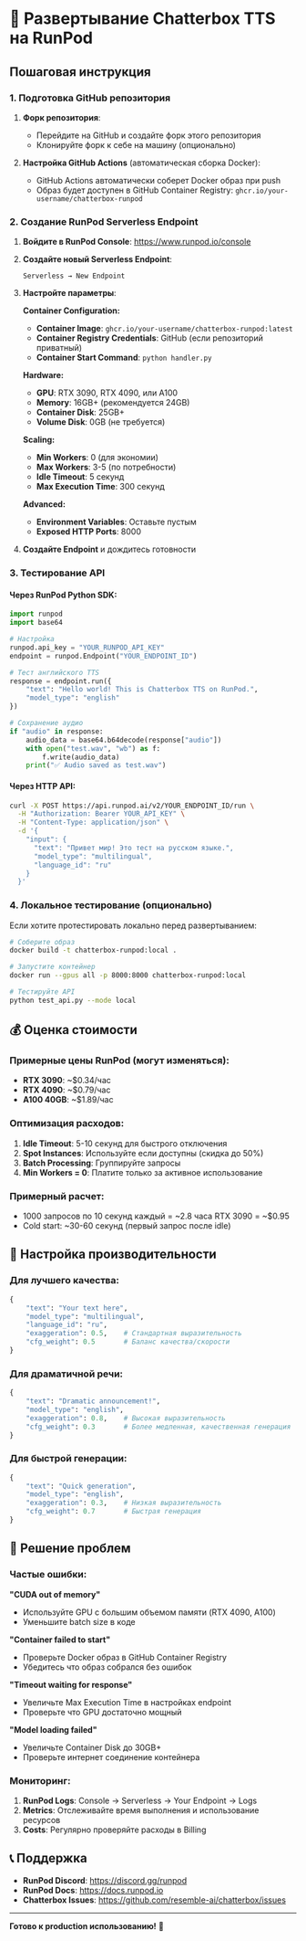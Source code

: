 # 🚀 Развертывание Chatterbox TTS на RunPod

## Пошаговая инструкция

### 1. Подготовка GitHub репозитория

1. **Форк репозитория**:
   - Перейдите на GitHub и создайте форк этого репозитория
   - Клонируйте форк к себе на машину (опционально)

2. **Настройка GitHub Actions** (автоматическая сборка Docker):
   - GitHub Actions автоматически соберет Docker образ при push
   - Образ будет доступен в GitHub Container Registry: `ghcr.io/your-username/chatterbox-runpod`

### 2. Создание RunPod Serverless Endpoint

1. **Войдите в RunPod Console**: https://www.runpod.io/console

2. **Создайте новый Serverless Endpoint**:
   ```
   Serverless → New Endpoint
   ```

3. **Настройте параметры**:

   **Container Configuration:**
   - **Container Image**: `ghcr.io/your-username/chatterbox-runpod:latest`
   - **Container Registry Credentials**: GitHub (если репозиторий приватный)
   - **Container Start Command**: `python handler.py`

   **Hardware:**
   - **GPU**: RTX 3090, RTX 4090, или A100
   - **Memory**: 16GB+ (рекомендуется 24GB)
   - **Container Disk**: 25GB+
   - **Volume Disk**: 0GB (не требуется)

   **Scaling:**
   - **Min Workers**: 0 (для экономии)
   - **Max Workers**: 3-5 (по потребности)
   - **Idle Timeout**: 5 секунд
   - **Max Execution Time**: 300 секунд

   **Advanced:**
   - **Environment Variables**: Оставьте пустым
   - **Exposed HTTP Ports**: 8000

4. **Создайте Endpoint** и дождитесь готовности

### 3. Тестирование API

#### Через RunPod Python SDK:

```python
import runpod
import base64

# Настройка
runpod.api_key = "YOUR_RUNPOD_API_KEY"
endpoint = runpod.Endpoint("YOUR_ENDPOINT_ID")

# Тест английского TTS
response = endpoint.run({
    "text": "Hello world! This is Chatterbox TTS on RunPod.",
    "model_type": "english"
})

# Сохранение аудио
if "audio" in response:
    audio_data = base64.b64decode(response["audio"])
    with open("test.wav", "wb") as f:
        f.write(audio_data)
    print("✅ Audio saved as test.wav")
```

#### Через HTTP API:

```bash
curl -X POST https://api.runpod.ai/v2/YOUR_ENDPOINT_ID/run \
  -H "Authorization: Bearer YOUR_API_KEY" \
  -H "Content-Type: application/json" \
  -d '{
    "input": {
      "text": "Привет мир! Это тест на русском языке.",
      "model_type": "multilingual",
      "language_id": "ru"
    }
  }'
```

### 4. Локальное тестирование (опционально)

Если хотите протестировать локально перед развертыванием:

```bash
# Соберите образ
docker build -t chatterbox-runpod:local .

# Запустите контейнер
docker run --gpus all -p 8000:8000 chatterbox-runpod:local

# Тестируйте API
python test_api.py --mode local
```

## 💰 Оценка стоимости

### Примерные цены RunPod (могут изменяться):

- **RTX 3090**: ~$0.34/час
- **RTX 4090**: ~$0.79/час  
- **A100 40GB**: ~$1.89/час

### Оптимизация расходов:

1. **Idle Timeout**: 5-10 секунд для быстрого отключения
2. **Spot Instances**: Используйте если доступны (скидка до 50%)
3. **Batch Processing**: Группируйте запросы
4. **Min Workers = 0**: Платите только за активное использование

### Примерный расчет:
- 1000 запросов по 10 секунд каждый = ~2.8 часа RTX 3090 = ~$0.95
- Cold start: ~30-60 секунд (первый запрос после idle)

## 🔧 Настройка производительности

### Для лучшего качества:
```python
{
    "text": "Your text here",
    "model_type": "multilingual",
    "language_id": "ru",
    "exaggeration": 0.5,    # Стандартная выразительность
    "cfg_weight": 0.5       # Баланс качества/скорости
}
```

### Для драматичной речи:
```python
{
    "text": "Dramatic announcement!",
    "model_type": "english", 
    "exaggeration": 0.8,    # Высокая выразительность
    "cfg_weight": 0.3       # Более медленная, качественная генерация
}
```

### Для быстрой генерации:
```python
{
    "text": "Quick generation",
    "model_type": "english",
    "exaggeration": 0.3,    # Низкая выразительность
    "cfg_weight": 0.7       # Быстрая генерация
}
```

## 🐛 Решение проблем

### Частые ошибки:

**"CUDA out of memory"**
- Используйте GPU с большим объемом памяти (RTX 4090, A100)
- Уменьшите batch size в коде

**"Container failed to start"**
- Проверьте Docker образ в GitHub Container Registry
- Убедитесь что образ собрался без ошибок

**"Timeout waiting for response"**
- Увеличьте Max Execution Time в настройках endpoint
- Проверьте что GPU достаточно мощный

**"Model loading failed"**
- Увеличьте Container Disk до 30GB+
- Проверьте интернет соединение контейнера

### Мониторинг:

1. **RunPod Logs**: Console → Serverless → Your Endpoint → Logs
2. **Metrics**: Отслеживайте время выполнения и использование ресурсов
3. **Costs**: Регулярно проверяйте расходы в Billing

## 📞 Поддержка

- **RunPod Discord**: https://discord.gg/runpod
- **RunPod Docs**: https://docs.runpod.io
- **Chatterbox Issues**: https://github.com/resemble-ai/chatterbox/issues

---

**Готово к production использованию!** 🎉
